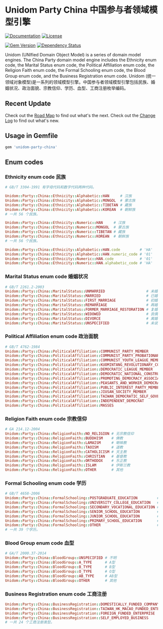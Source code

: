 # Unidom Party China 中国参与者领域模型引擎

[![Documentation](http://img.shields.io/badge/docs-rdoc.info-blue.svg)](http://www.rubydoc.info/gems/unidom-party-china/frames)
[![License](https://img.shields.io/badge/license-MIT-green.svg)](http://opensource.org/licenses/MIT)

[![Gem Version](https://badge.fury.io/rb/unidom-party-china.svg)](https://badge.fury.io/rb/unidom-party-china)
[![Dependency Status](https://gemnasium.com/badges/github.com/topbitdu/unidom-party-china.svg)](https://gemnasium.com/github.com/topbitdu/unidom-party-china)

Unidom (UNIfied Domain Object Model) is a series of domain model engines. The China Party domain model engine includes the Ethnicity enum code, the Marital Status enum code, the Political Affiliation enum code, the Religion Faith enum code, the Formal Schooling enum code, the Blood Group enum code, and the Business Registration enum code.
Unidom (统一领域对象模型)是一系列的领域模型引擎。中国参与者领域模型引擎包括民族、婚姻状况、政治面貌、宗教信仰、学历、血型、工商注册枚举编码。



## Recent Update

Check out the [Road Map](ROADMAP.md) to find out what's the next.
Check out the [Change Log](CHANGELOG.md) to find out what's new.



## Usage in Gemfile

```ruby
gem 'unidom-party-china'
```



## Enum codes

### Ethnicity enum code 民族

```ruby
# GB/T 3304-1991 有字母代码和数字代码两种代码。

Unidom::Party::China::Ethnicity::Alphabetic::HAN     # 汉族
Unidom::Party::China::Ethnicity::Alphabetic::MONGOL  # 蒙古族
Unidom::Party::China::Ethnicity::Alphabetic::TIBETAN # 藏族
Unidom::Party::China::Ethnicity::Alphabetic::KOREAN  # 朝鲜族
# 一共 56 个民族。

Unidom::Party::China::Ethnicity::Numeric::HAN     # 汉族
Unidom::Party::China::Ethnicity::Numeric::MONGOL  # 蒙古族
Unidom::Party::China::Ethnicity::Numeric::TIBETAN # 藏族
Unidom::Party::China::Ethnicity::Numeric::KOREAN  # 朝鲜族
# 一共 56 个民族。

Unidom::Party::China::Ethnicity::Alphabetic::HAN.code         # 'HA'
Unidom::Party::China::Ethnicity::Alphabetic::HAN.numeric_code # '01'
Unidom::Party::China::Ethnicity::Numeric::HAN.code            # '01'
Unidom::Party::China::Ethnicity::Numeric::HAN.alphabetic_code # 'HA'
```

### Marital Status enum code 婚姻状况

```ruby
# GB/T 2261.2-2003
Unidom::Party::China::MaritalStatus::UNMARRIED                   # 未婚
Unidom::Party::China::MaritalStatus::MARRIED                     # 已婚
Unidom::Party::China::MaritalStatus::FIRST_MARRIAGE              # 初婚
Unidom::Party::China::MaritalStatus::REMARRIAGE                  # 再婚
Unidom::Party::China::MaritalStatus::FORMER_MARRIAGE_RESTORATION # 复婚
Unidom::Party::China::MaritalStatus::WIDOWED                     # 丧偶
Unidom::Party::China::MaritalStatus::DIVORCE                     # 离婚
Unidom::Party::China::MaritalStatus::UNSPECIFIED                 # 未说明的婚姻状况
```

### Political Affiliation enum code 政治面貌

```ruby
# GB/T 4762-1984
Unidom::Party::China::PoliticalAffiliation::COMMUNIST_PARTY_MEMBER                              # 中国共产党党员
Unidom::Party::China::PoliticalAffiliation::COMMUNIST_PARTY_PROBATIONARY_MEMBER                 # 中国共产党预备党员
Unidom::Party::China::PoliticalAffiliation::COMMUNIST_YOUTH_LEAGUE_MEMBER                       # 中国共产主义青年团团员
Unidom::Party::China::PoliticalAffiliation::KUOMINTANG_REVOLUTIONARY_COMMITTEE_MEMBER           # 中国国民党革命委员会会员
Unidom::Party::China::PoliticalAffiliation::DEMOCRATIC_LEAGUE_MEMBER                            # 中国民主同盟盟员
Unidom::Party::China::PoliticalAffiliation::DEMOCRATIC_NATIONAL_CONSTRUCTION_ASSOCIATION_MEMBER # 中国民主建国会会员
Unidom::Party::China::PoliticalAffiliation::PROMOTING_DEMOCRACY_ASSOCIATION_MEMBER              # 中国民主促进会会员
Unidom::Party::China::PoliticalAffiliation::PEASANTS_AND_WORKER_DEMOCRATIC_PARTY_MEMBER         # 中国农工民主党党员
Unidom::Party::China::PoliticalAffiliation::PUBLIC_INTEREST_PARTY_MEMBER                        # 中国致公党党员
Unidom::Party::China::PoliticalAffiliation::JIUSAN_SOCIETY_MEMBER                               # 九三学社社员
Unidom::Party::China::PoliticalAffiliation::TAIWAN_DEMOCRATIC_SELF_GOVERNMENT_LEAGUE_MEMBER     # 台湾民主自治同盟盟员
Unidom::Party::China::PoliticalAffiliation::INDEPENDENT_DEMOCRAT                                # 无党派民主人士
Unidom::Party::China::PoliticalAffiliation::MASSES                                              # 群众
```

### Religion Faith enum code 宗教信仰

```ruby
# GA 214.12-2004
Unidom::Party::China::ReligionFaith::NO_RELIGION # 无宗教信仰
Unidom::Party::China::ReligionFaith::BUDDHISM    # 佛教
Unidom::Party::China::ReligionFaith::LAMAISM     # 喇嘛教
Unidom::Party::China::ReligionFaith::TAOISM      # 道教
Unidom::Party::China::ReligionFaith::CATHOLICISM # 天主教
Unidom::Party::China::ReligionFaith::CHRISTIAN   # 基督教
Unidom::Party::China::ReligionFaith::ORTHODOX    # 东正教
Unidom::Party::China::ReligionFaith::ISLAM       # 伊斯兰教
Unidom::Party::China::ReligionFaith::OTHER       # 其他
```

### Formal Schooling enum code 学历

```ruby
# GB/T 4658-2006
Unidom::Party::China::FormalSchooling::POSTGRADUATE_EDUCATION         # 研究生教育
Unidom::Party::China::FormalSchooling::UNIVERSITY_COLLEGE_EDUCATION   # 大学本科／专科教育
Unidom::Party::China::FormalSchooling::SECONDARY_VOCATIONAL_EDUCATION # 中等职业教育
Unidom::Party::China::FormalSchooling::SENIOR_SCHOOL_EDUCATION        # 普通高级中学教育
Unidom::Party::China::FormalSchooling::JUNIOR_SCHOOL_EDUCATION        # 初级中学教育
Unidom::Party::China::FormalSchooling::PRIMARY_SCHOOL_EDUCATION       # 小学教育
Unidom::Party::China::FormalSchooling::OTHER                          # 其他
# 一共 39 个学历。
```

### Blood Group enum code 血型

```ruby
# GA/T 2000.37-2014
Unidom::Party::China::BloodGroup::UNSPECIFIED # 不明
Unidom::Party::China::BloodGroup::A_TYPE      # A型
Unidom::Party::China::BloodGroup::B_TYPE      # B型
Unidom::Party::China::BloodGroup::O_TYPE      # O型
Unidom::Party::China::BloodGroup::AB_TYPE     # AB型
Unidom::Party::China::BloodGroup::OTHER       # 其他
```

### Business Registration enum code 工商注册

```ruby
Unidom::Party::China::BusinessRegistration::DOMESTICALLY_FUNDED_COMPANY       # 内资企业
Unidom::Party::China::BusinessRegistration::TAIWAN_HK_MACAO_FUNDED_ENTERPRISE # 港、澳、台商投资企业
Unidom::Party::China::BusinessRegistration::FOREIGN_FUNDED_ENTERPRISE         # 外商投资企业
Unidom::Party::China::BusinessRegistration::SELF_EMPLOYED_BUSINESS            # 个体经营
# 一共 24 个工商注册类型。
```
